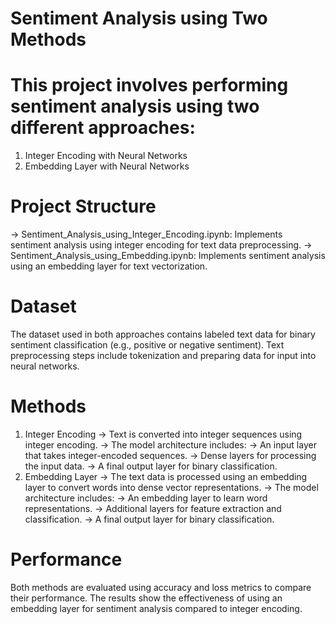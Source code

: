# Sentiment Analysis using Two Methods

# This project involves performing sentiment analysis using two different approaches:
1. Integer Encoding with Neural Networks
2. Embedding Layer with Neural Networks
   
# Project Structure
-> Sentiment_Analysis_using_Integer_Encoding.ipynb: Implements sentiment analysis using integer encoding for text data preprocessing.
-> Sentiment_Analysis_using_Embedding.ipynb: Implements sentiment analysis using an embedding layer for text vectorization.

# Dataset
The dataset used in both approaches contains labeled text data for binary sentiment classification (e.g., positive or negative sentiment). Text preprocessing steps include tokenization and preparing data for input into neural networks.

# Methods
1. Integer Encoding
-> Text is converted into integer sequences using integer encoding.
-> The model architecture includes:
-> An input layer that takes integer-encoded sequences.
-> Dense layers for processing the input data.
-> A final output layer for binary classification.
2. Embedding Layer
-> The text data is processed using an embedding layer to convert words into dense vector representations.
-> The model architecture includes:
-> An embedding layer to learn word representations.
-> Additional layers for feature extraction and classification.
-> A final output layer for binary classification.

# Performance
Both methods are evaluated using accuracy and loss metrics to compare their performance. The results show the effectiveness of using an embedding layer for sentiment analysis compared to integer encoding.

